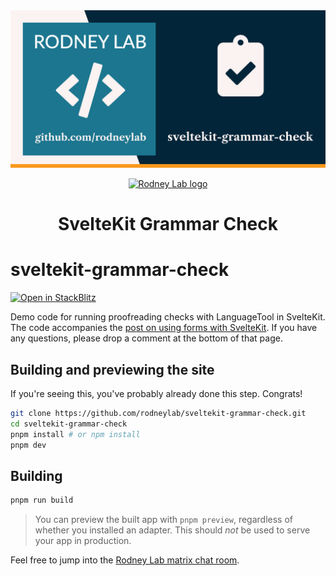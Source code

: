 <img src="./images/rodneylab-github-sveltekit-grammar-check.png" alt="Rodney Lab sveltekit-grammar-check Github banner">

<p align="center">
  <a aria-label="Open Rodney Lab site" href="https://rodneylab.com" rel="nofollow noopener noreferrer">
    <img alt="Rodney Lab logo" src="https://rodneylab.com/assets/icon.png" width="60" />
  </a>
</p>
<h1 align="center">
  SvelteKit Grammar Check
</h1>

# sveltekit-grammar-check

[![Open in StackBlitz](https://developer.stackblitz.com/img/open_in_stackblitz.svg)](https://stackblitz.com/github/rodneylab/sveltekit-grammar-check)

Demo code for running proofreading checks with LanguageTool in SvelteKit. The code accompanies the <a href="https://rodneylab.com/sveltekit-grammar-check/">post on using forms with SvelteKit</a>. If you have any questions, please drop a comment at the bottom of that page.

## Building and previewing the site

If you're seeing this, you've probably already done this step. Congrats!

```bash
git clone https://github.com/rodneylab/sveltekit-grammar-check.git
cd sveltekit-grammar-check
pnpm install # or npm install
pnpm dev
```

## Building

```bash
pnpm run build
```

> You can preview the built app with `pnpm preview`, regardless of whether you installed an adapter. This should _not_ be used to serve your app in production.

Feel free to jump into the [Rodney Lab matrix chat room](https://matrix.to/#/%23rodney:matrix.org).
